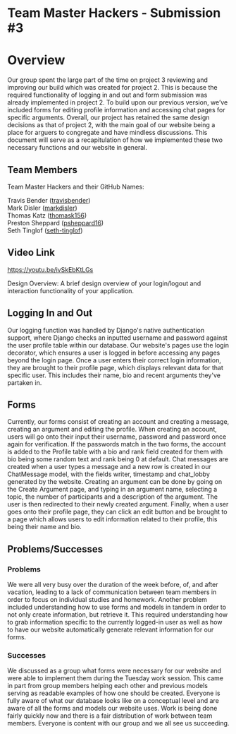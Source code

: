 # Team Master Hackers - Submission #3

# Overview
Our group spent the large part of the time on project 3 reviewing and improving our build which was created for project 2. This is because the required functionality of logging in and out and form submission was already implemented in project 2. To build upon our previous version, we’ve included forms for editing profile information and accessing chat pages for specific arguments. Overall, our project has retained the same design decisions as that of project 2, with the main goal of our website being a place for arguers to congregate and have mindless discussions. This document will serve as a recapitulation of how we implemented these two necessary functions and our website in general.



## Team Members

Team Master Hackers and their GitHub Names:

Travis Bender ([travisbender](https://github.com/travisbender))  
Mark Disler ([markdisler](https://github.com/markdisler))  
Thomas Katz ([thomask156](https://github.com/thomask156))  
Preston Sheppard ([psheppard16](https://github.com/psheppard16))  
Seth Tinglof ([seth-tinglof](https://github.com/seth-tinglof))  

## Video Link
https://youtu.be/ivSkEbKtLGs

Design Overview: A brief design overview of your login/logout and interaction functionality of your application.
## Logging In and Out
Our logging function was handled by Django's native authentication support, where Django checks an inputted username and password against the user profile table within our database. Our website's pages use the login decorator, which ensures a user is logged in before accessing any pages beyond the login page. Once a user enters their correct login information, they are brought to their profile page, which displays relevant data for that specific user. This includes their name, bio and recent arguments they've partaken in.
## Forms
Currently, our forms consist of creating an account and creating a message, creating an argument and editing the profile. When creating an account, users will go onto their input their username, password and password once again for verification. If the passwords match in the two forms, the account is added to the Profile table with a bio and rank field created for them with bio being some random text and rank being 0 at default. Chat messages are created when a user types a message and a new row is created in our ChatMessage model, with the fields writer, timestamp and chat_lobby generated by the website. Creating an argument can be done by going on the Create Argument page, and typing in an argument name, selecting a topic, the number of participants and a description of the argument. The user is then redirected to their newly created argument. Finally, when a user goes onto their profile page, they can click an edit button and be brought to a page which allows users to edit information related to their profile, this being their name and bio.



## Problems/Successes
### Problems
We were all very busy over the duration of the week before, of, and after vacation, leading to a lack of communication between team members in order to focus on individual studies and homework. Another problem included understanding how to use forms and models in tandem in order to not only create information, but retrieve it. This required understanding how to grab information specific to the currently logged-in user as well as how to have our website automatically generate relevant information for our forms.
### Successes
We discussed as a group what forms were necessary for our website and were able to implement them during the Tuesday work session. This came in part from group members helping each other and previous models serving as readable examples of how one should be created. Everyone is fully aware of what our database looks like on a conceptual level and are aware of all the forms and models our website uses. Work is being done fairly quickly now and there is a fair distribution of work between team members. Everyone is content with our group and we all see us succeeding.
